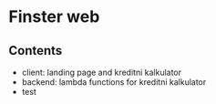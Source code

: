 # Finster web 


## Contents

- client: landing page and kreditni kalkulator
- backend: lambda functions for kreditni kalkulator
- test